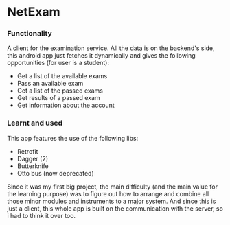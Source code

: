 # NetExam

### Functionality
A client for the examination service. All the data is on the backend's side, this android app just fetches it dynamically and gives the following opportunities (for user is a student):
- Get a list of the available exams
- Pass an available exam
- Get a list of the passed exams
- Get results of a passed exam
- Get information about the account
### Learnt and used
This app features the use of the following libs:
- Retrofit
- Dagger (2)
- Butterknife
- Otto bus (now deprecated)

Since it was my first big project, the main difficulty (and the main value for the learning purpose) was to figure out how to arrange and combine all those minor modules and instruments to a major system.
And since this is just a client, this whole app is built on the communication with the server, so i had to think it over too.
